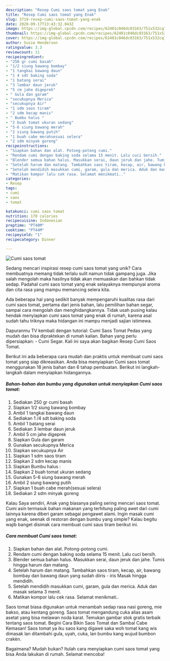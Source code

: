 ```yaml
---
description: "Resep Cumi saos tomat yang Enak"
title: "Resep Cumi saos tomat yang Enak"
slug: 3719-resep-cumi-saos-tomat-yang-enak
date: 2020-09-17T13:43:32.043Z
image: https://img-global.cpcdn.com/recipes/62401c046dc03163/751x532cq70/cumi-saos-tomat-foto-resep-utama.jpg
thumbnail: https://img-global.cpcdn.com/recipes/62401c046dc03163/751x532cq70/cumi-saos-tomat-foto-resep-utama.jpg
cover: https://img-global.cpcdn.com/recipes/62401c046dc03163/751x532cq70/cumi-saos-tomat-foto-resep-utama.jpg
author: Susie Henderson
ratingvalue: 3.3
reviewcount: 11
recipeingredient:
- "250 gr cumi basah"
- "1/2 siung bawang bombay"
- "1 tangkai bawang daun"
- "1 4 sdt baking soda"
- "1 batang serai"
- "3 lembar daun jeruk"
- "5 cm jahe digeprek"
- " Gula dan garam"
- "secukupnya Merica"
- "secukupnya Air"
- "1 sdm saos tiram"
- "2 sdm kecap manis"
- " Bumbu halus "
- "2 buah tomat ukuran sedang"
- "5-6 siung bawang merah"
- "2 siung bawang putih"
- "1 buah cabe merahsesuai selera"
- "2 sdm minyak goreng"
recipeinstructions:
- "Siapkan bahan dan alat. Potong-potong cumi."
- "Rendam cumi dengan baking soda selama 15 menit. Lalu cuci bersih."
- "Blender semua bahan halus. Masukkan serai, daun jeruk dan jahe. Tumis hingga harum dan matang."
- "Setelah harum dan matang. Tambahkan saos tiram, kecap, air, bawang bombay dan bawang daun yang sudah diiris - iris Masak hingga mendidih."
- "Setelah mendidih masukkan cumi, garam, gula dan merica. Aduk dan masak selama 3 menit."
- "Matikan kompor lalu cek rasa. Selamat menikmati.."
categories:
- Resep
tags:
- cumi
- saos
- tomat

katakunci: cumi saos tomat 
nutrition: 170 calories
recipecuisine: Indonesian
preptime: "PT40M"
cooktime: "PT44M"
recipeyield: "1"
recipecategory: Dinner

---
```



![Cumi saos tomat](https://img-global.cpcdn.com/recipes/62401c046dc03163/751x532cq70/cumi-saos-tomat-foto-resep-utama.jpg)

Sedang mencari inspirasi resep cumi saos tomat yang unik? Cara membuatnya memang tidak terlalu sulit namun tidak gampang juga. Jika salah mengolah maka hasilnya tidak akan memuaskan dan bahkan tidak sedap. Padahal cumi saos tomat yang enak selayaknya mempunyai aroma dan cita rasa yang mampu memancing selera kita.

Ada beberapa hal yang sedikit banyak mempengaruhi kualitas rasa dari cumi saos tomat, pertama dari jenis bahan, lalu pemilihan bahan segar, sampai cara mengolah dan menghidangkannya. Tidak usah pusing kalau hendak menyiapkan cumi saos tomat yang enak di rumah, karena asal sudah tahu triknya maka hidangan ini mampu menjadi sajian istimewa.

Dapuranmu TV kembali dengan tutorial: Cumi Saos Tomat Pedas yang mudah dan bisa dipraktekan di rumah kalian. Bahan yang perlu dipersiapkan: - Cumi Segar. Kali ini saya akan bagikan Resep Cumi Saos Tomat.


Berikut ini ada beberapa cara mudah dan praktis untuk membuat cumi saos tomat yang siap dikreasikan. Anda bisa menyiapkan Cumi saos tomat menggunakan 18 jenis bahan dan 6 tahap pembuatan. Berikut ini langkah-langkah dalam menyiapkan hidangannya.

<!--inarticleads1-->

##### Bahan-bahan dan bumbu yang digunakan untuk menyiapkan Cumi saos tomat:

1. Sediakan 250 gr cumi basah
1. Siapkan 1/2 siung bawang bombay
1. Ambil 1 tangkai bawang daun
1. Sediakan 1 /4 sdt baking soda
1. Ambil 1 batang serai
1. Sediakan 3 lembar daun jeruk
1. Ambil 5 cm jahe digeprek
1. Siapkan  Gula dan garam
1. Gunakan secukupnya Merica
1. Siapkan secukupnya Air
1. Siapkan 1 sdm saos tiram
1. Siapkan 2 sdm kecap manis
1. Siapkan  Bumbu halus :
1. Siapkan 2 buah tomat ukuran sedang
1. Gunakan 5-6 siung bawang merah
1. Ambil 2 siung bawang putih
1. Siapkan 1 buah cabe merah(sesuai selera)
1. Sediakan 2 sdm minyak goreng


Kalau Saya sendiri, Anak yang biasanya paling sering mencari saos tomat. Cumi asin termasuk bahan makanan yang terhitung paling awet dari cumi lainnya karena diberi garam sebagai pengawet alami. Ingin masak cumi yang enak, seenak di restoran dengan bumbu yang simple? Kalau begitu wajib banget disimak cara membuat cumi saus tiram berikut ini. 

<!--inarticleads2-->

##### Cara membuat Cumi saos tomat:

1. Siapkan bahan dan alat. Potong-potong cumi.
1. Rendam cumi dengan baking soda selama 15 menit. Lalu cuci bersih.
1. Blender semua bahan halus. Masukkan serai, daun jeruk dan jahe. Tumis hingga harum dan matang.
1. Setelah harum dan matang. Tambahkan saos tiram, kecap, air, bawang bombay dan bawang daun yang sudah diiris - iris Masak hingga mendidih.
1. Setelah mendidih masukkan cumi, garam, gula dan merica. Aduk dan masak selama 3 menit.
1. Matikan kompor lalu cek rasa. Selamat menikmati..


Saos tomat biasa digunakan untuk menambah sedap rasa nasi goreng, mie bakso, atau kentang goreng. Saos tomat mengandung cuka alias asam asetat yang bisa melawan noda karat. Temukan gambar stok gratis terbaik tentang saos tomat. Begini Cara Bikin Saos Tomat dan Sambal Cabe Kemasan! Saos tomat ya iku saos kang digawé saka woh tomat kang wis dimasak lan ditambahi gula, uyah, cuka, lan bumbu kang wujud bumbon crakèn. 

Bagaimana? Mudah bukan? Itulah cara menyiapkan cumi saos tomat yang bisa Anda lakukan di rumah. Selamat mencoba!
